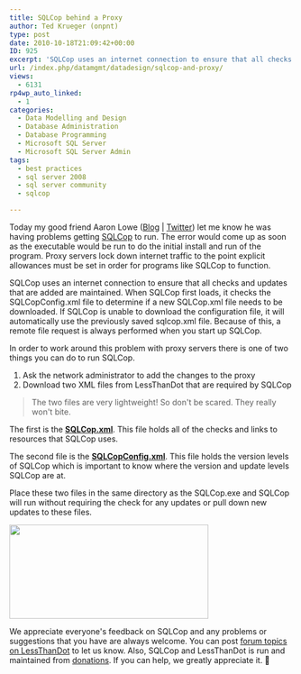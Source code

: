 ```yaml
---
title: SQLCop behind a Proxy
author: Ted Krueger (onpnt)
type: post
date: 2010-10-18T21:09:42+00:00
ID: 925
excerpt: 'SQLCop uses an internet connection to ensure that all checks and updates that are added are maintained.  When SQLCop first loads, it checks the SQLCopConfig.xml file to determine if a new SQLCop.xml file needs to be downloaded.  If SQLCop is unable to download the configuration file, it will automatically use the previously saved sqlcop.xml file.  Because of this, a remote file request is always performed when you start up SQLCop.In order to work around this problem with proxy servers there is one of two things you can do to run SQLCop.'
url: /index.php/datamgmt/datadesign/sqlcop-and-proxy/
views:
  - 6131
rp4wp_auto_linked:
  - 1
categories:
  - Data Modelling and Design
  - Database Administration
  - Database Programming
  - Microsoft SQL Server
  - Microsoft SQL Server Admin
tags:
  - best practices
  - sql server 2008
  - sql server community
  - sqlcop

---
```

Today my good friend Aaron Lowe ([Blog][1] | [Twitter][2]) let me know he was having problems getting [SQLCop][3] to run. The error would come up as soon as the executable would be run to do the initial install and run of the program. Proxy servers lock down internet traffic to the point explicit allowances must be set in order for programs like SQLCop to function.

SQLCop uses an internet connection to ensure that all checks and updates that are added are maintained. When SQLCop first loads, it checks the SQLCopConfig.xml file to determine if a new SQLCop.xml file needs to be downloaded. If SQLCop is unable to download the configuration file, it will automatically use the previously saved sqlcop.xml file. Because of this, a remote file request is always performed when you start up SQLCop.

In order to work around this problem with proxy servers there is one of two things you can do to run SQLCop.

  1. Ask the network administrator to add the changes to the proxy
  2. Download two XML files from LessThanDot that are required by SQLCop

> The two files are very lightweight! So don't be scared. They really won't bite.

The first is the **[SQLCop.xml][4]**. This file holds all of the checks and links to resources that SQLCop uses. 

The second file is the **[SQLCopConfig.xml][5]**. This file holds the version levels of SQLCop which is important to know where the version and update levels SQLCop are at.

Place these two files in the same directory as the SQLCop.exe and SQLCop will run without requiring the check for any updates or pull down new updates to these files.

<div class="image_block">
  <img src="https://lessthandot.z19.web.core.windows.net/wp-content/uploads/blogs/DataMgmt/sqlcop_programfiles.gif" alt="" title="" width="353" height="167" />
</div>

We appreciate everyone's feedback on SQLCop and any problems or suggestions that you have are always welcome. You can post [forum topics on LessThanDot][6] to let us know. Also, SQLCop and LessThanDot is run and maintained from [donations][7]. If you can help, we greatly appreciate it. 🙂

 [1]: http://www.aaronlowe.net/
 [2]: http://twitter.com/Vendoran
 [3]: http://sqlcop.lessthandot.com/
 [4]: http://sqlcop.lessthandot.com/sqlcop.xml
 [5]: http://sqlcop.lessthandot.com/sqlcopconfig.xml
 [6]: http://forum.lessthandot.com/viewforum.php?f=145
 [7]: http://lessthandot.com/donate.php